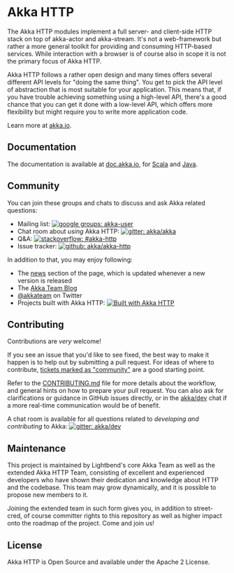 Akka HTTP
=========

The Akka HTTP modules implement a full server- and client-side HTTP stack on top
of akka-actor and akka-stream. It's not a web-framework but rather a more
general toolkit for providing and consuming HTTP-based services. While
interaction with a browser is of course also in scope it is not the primary
focus of Akka HTTP.

Akka HTTP follows a rather open design and many times offers several different
API levels for "doing the same thing". You get to pick the API level of
abstraction that is most suitable for your application. This means that, if you
have trouble achieving something using a high-level API, there's a good chance
that you can get it done with a low-level API, which offers more flexibility but
might require you to write more application code.

Learn more at [akka.io](http://akka.io/).

Documentation
-------------

The documentation is available at
[doc.akka.io](http://doc.akka.io/docs/akka-http/current/), for
[Scala](http://doc.akka.io/docs/akka-http/current/scala/http/) and
[Java](http://doc.akka.io/docs/akka-http/current/java/http/).


Community
---------
You can join these groups and chats to discuss and ask Akka related questions:

- Mailing list: [![google groups: akka-user][groups-user-badge]][groups-user]
- Chat room about *using* Akka HTTP: [![gitter: akka/akka][gitter-user-badge]][gitter-user]
- Q&A: [![stackoverflow: #akka-http][stackoverflow-badge]][stackoverflow]
- Issue tracker: [![github: akka/akka-http][github-issues-badge]][github-issues]

In addition to that, you may enjoy following:

- The [news](http://akka.io/news) section of the page, which is updated whenever a new version is released
- The [Akka Team Blog](http://blog.akka.io)
- [@akkateam](https://twitter.com/akkateam) on Twitter
- Projects built with Akka HTTP: [![Built with Akka HTTP][scaladex-badge]][scaladex-projects]

[groups-user-badge]:   https://img.shields.io/badge/group%3A-akka--user-blue.svg?style=flat-square
[groups-user]:         https://groups.google.com/forum/#!forum/akka-user
[gitter-user-badge]:   https://img.shields.io/badge/gitter%3A-akka%2Fakka-blue.svg?style=flat-square
[gitter-user]:         https://gitter.im/akka/akka
[stackoverflow-badge]: https://img.shields.io/badge/stackoverflow%3A-akka--http-blue.svg?style=flat-square
[stackoverflow]:       http://stackoverflow.com/questions/tagged/akka-http
[github-issues-badge]: https://img.shields.io/badge/github%3A-issues-blue.svg?style=flat-square
[github-issues]:       https://github.com/akka/akka-http/issues
[scaladex-badge]:      https://index.scala-lang.org/count.svg?q=dependencies:akka/akka-http*&subject=scaladex:&color=blue&style=flat-square
[scaladex-projects]:   https://index.scala-lang.org/search?q=dependencies:akka/akka-http*

Contributing
------------
Contributions are *very* welcome!

If you see an issue that you'd like to see fixed, the best way to make it happen is to help out by submitting a pull request.
For ideas of where to contribute, [tickets marked as "community"](https://github.com/akka/akka-http/issues?q=is%3Aissue+is%3Aopen+label%3Acommunity) are a good starting point.

Refer to the [CONTRIBUTING.md](CONTRIBUTING.md) file for more details about the workflow,
and general hints on how to prepare your pull request. You can also ask for clarifications or guidance in GitHub issues directly,
or in the [akka/dev][gitter-dev] chat if a more real-time communication would be of benefit.

A chat room is available for all questions related to *developing and contributing* to Akka:
[![gitter: akka/dev][gitter-dev-badge]][gitter-dev]

[gitter-dev-badge]: https://img.shields.io/badge/gitter%3A-akka%2Fdev-blue.svg?style=flat-square
[gitter-dev]:       https://gitter.im/akka/dev

Maintenance
-----------

This project is maintained by Lightbend's core Akka Team as well as the extended Akka HTTP Team, consisting of excellent and experienced developers who have shown their dedication and knowledge about HTTP and the codebase. This team may grow dynamically, and it is possible to propose new members to it.

Joining the extended team in such form gives you, in addition to street-cred, of course committer rights to this repository as well as higher impact onto the roadmap of the project. Come and join us!

License
-------

Akka HTTP is Open Source and available under the Apache 2 License.
